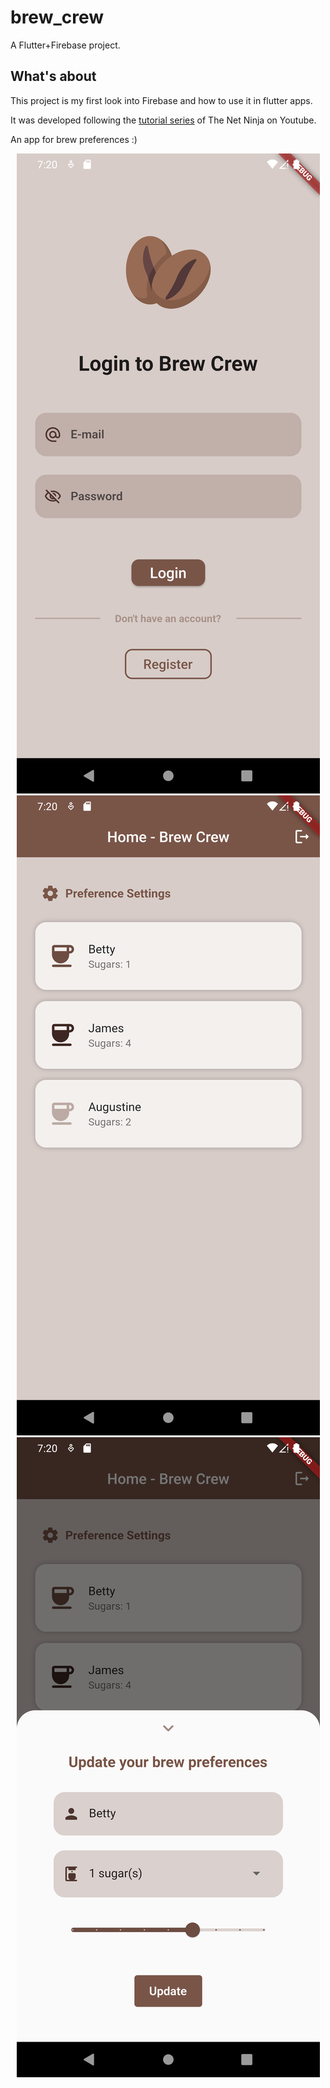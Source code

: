 # brew_crew

A Flutter+Firebase project.

## What's about

This project is my first look into Firebase and how to use it in flutter apps.

It was developed following the [tutorial series](https://youtube.com/playlist?list=PL4cUxeGkcC9j--TKIdkb3ISfRbJeJYQwC) of The Net Ninja on Youtube.

An app for brew preferences :)

<div align="center">
  <img src="login.png">
  <img src="https://github.com/yanna-torres/brew_crew/blob/master/home.png">
  <img src="https://github.com/yanna-torres/brew_crew/blob/master/preferences.png">
</div>
